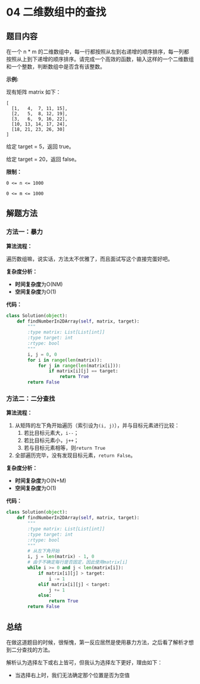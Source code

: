 # 04 二维数组中的查找

## 题目内容

在一个 n * m 的二维数组中，每一行都按照从左到右递增的顺序排序，每一列都按照从上到下递增的顺序排序。请完成一个高效的函数，输入这样的一个二维数组和一个整数，判断数组中是否含有该整数。

**示例:**

现有矩阵 matrix 如下：

```
[
  [1,   4,  7, 11, 15],
  [2,   5,  8, 12, 19],
  [3,   6,  9, 16, 22],
  [10, 13, 14, 17, 24],
  [18, 21, 23, 26, 30]
]
```

给定 target = 5，返回 true。

给定 target = 20，返回 false。

**限制：**

`0 <= n <= 1000`

`0 <= m <= 1000`

## 解题方法

### 方法一：暴力

**算法流程：**

遍历数组嘛，说实话，方法太不优雅了，而且面试写这个直接完蛋好吧。

**复杂度分析：**

* **时间复杂度**为O(NM)
* **空间复杂度**为O(1)

**代码：**

```python
class Solution(object):
    def findNumberIn2DArray(self, matrix, target):
        """
        :type matrix: List[List[int]]
        :type target: int
        :rtype: bool
        """
        i, j = 0, 0
        for i in range(len(matrix)):
            for j in range(len(matrix[i])):
                if matrix[i][j] == target:
                    return True
        return False
```

### 方法二：二分查找

**算法流程：**

1. 从矩阵的左下角开始遍历（索引设为`(i, j)`），并与目标元素进行比较：
   1. 若比目标元素大，`i--`；
   2. 若比目标元素小，`j++`；
   3. 若与目标元素相等，则`return True`
2. 全部遍历完毕，没有发现目标元素，`return False`。

**复杂度分析：**

* **时间复杂度**为O(N+M)
* **空间复杂度**为O(1)

**代码：**

```python
class Solution(object):
    def findNumberIn2DArray(self, matrix, target):
        """
        :type matrix: List[List[int]]
        :type target: int
        :rtype: bool
        """
        # 从左下角开始
        i, j = len(matrix) - 1, 0
        # 由于不确定每行是否固定，因此使用matrix[i]
        while i >= 0 and j < len(matrix[i]):
            if matrix[i][j] > target:
                i -= 1
            elif matrix[i][j] < target:
                j += 1
            else:
                return True
        return False
```

## 总结

在做这道题目的时候，很惭愧，第一反应居然是使用暴力方法，之后看了解析才想到二分查找的方法。

解析认为选择左下或右上皆可，但我认为选择左下更好，理由如下：

* 当选择右上时，我们无法确定那个位置是否为空值


